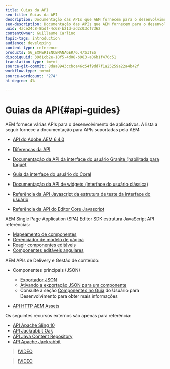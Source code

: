 ```yaml
---
title: Guias da API
seo-title: Guias da API
description: Documentação das APIs que AEM fornecem para o desenvolvimento de aplicativos
seo-description: Documentação das APIs que AEM fornecem para o desenvolvimento de aplicativos
uuid: 4ace24c8-8bdf-4c68-b21d-ad2c03cf7362
contentOwner: Guillaume Carlino
topic-tags: introduction
audience: developing
content-type: reference
products: SG_EXPERIENCEMANAGER/6.4/SITES
discoiquuid: 39d1cb2e-18f5-4d08-b983-a06b1f470c51
translation-type: tm+mt
source-git-commit: 8daa8943ccbca46c54f9dd7f1a25259a22a4b42f
workflow-type: tm+mt
source-wordcount: '274'
ht-degree: 4%

---
```



# Guias da API{#api-guides}

AEM fornece várias APIs para o desenvolvimento de aplicativos. A lista a seguir fornece a documentação para APIs suportadas pela AEM:

* [API do Adobe AEM 6.4.0](https://helpx.adobe.com/experience-manager/6-4/sites/developing/using/reference-materials/javadoc/index.html)

* [Diferenças da API](https://helpx.adobe.com/experience-manager/6-4/sites/developing/using/reference-materials/diff-previous/changes.html)

* [Documentação da API da interface do usuário Granite (habilitada para toque)](https://helpx.adobe.com/experience-manager/6-4/sites/developing/using/reference-materials/granite-ui/api/index.html)

* [Guia da interface do usuário do Coral](https://helpx.adobe.com/experience-manager/6-4/sites/developing/using/reference-materials/coral-ui/coralui3/index.html)

* [Documentação da API de widgets (interface do usuário clássica)](https://helpx.adobe.com/experience-manager/6-4/sites/developing/using/reference-materials/widgets-api/index.html)

* [Referência da API Javascript da estrutura de teste da interface do usuário](https://helpx.adobe.com/experience-manager/6-4/sites/developing/using/reference-materials/test-api/index.html)

* [Referência da API do Editor Core Javascript](https://helpx.adobe.com/experience-manager/6-4/sites/developing/using/reference-materials/jsdoc/ui-touch/editor-core/index.html)

AEM Single Page Application (SPA) Editor SDK estrutura JavaScript API referências:

* [Mapeamento de componentes](https://www.npmjs.com/package/@adobe/aem-spa-component-mapping)
* [Gerenciador de modelo de página](https://www.npmjs.com/package/@adobe/aem-spa-page-model-manager)
* [Reagir componentes editáveis](https://www.npmjs.com/package/@adobe/aem-react-editable-components)
* [Componentes editáveis angulares](https://www.npmjs.com/package/@adobe/aem-angular-editable-components)

AEM APIs de Delivery e Gestão de conteúdo:

* Componentes principais (JSON)

   * [Exportador JSON](/help/sites-developing/json-exporter.md)
   * [Ativando a exportação JSON para um componente](/help/sites-developing/json-exporter-components.md)
   * Consulte a seção [Componentes no Guia](https://helpx.adobe.com/experience-manager/6-4/sites/developing/user-guide.html?topic=/experience-manager/6-4/sites/developing/morehelp/components.ug.js) do Usuário para Desenvolvimento para obter mais informações

* [API HTTP AEM Assets](/help/assets/mac-api-assets.md)

Os seguintes recursos externos são apenas para referência:

* [API Apache Sling 10](https://sling.apache.org/apidocs/sling10/)
* [API Jackrabbit Oak](https://jackrabbit.apache.org/oak/docs/oak_api/overview.html)
* [API Java Content Repository](https://docs.adobe.com/docs/en/spec/javax.jcr/javadocs/jcr-2.0/index.html)
* [API Apache Jackrabbit](https://jackrabbit.apache.org/api)

>[!VIDEO](https://vimeo.com/)

>[!VIDEO](https://vimeo.com/)
